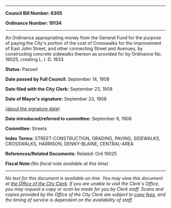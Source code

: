 

********

**Council Bill Number: 6305**
   
**Ordinance Number: 19134**
********

 An Ordinance appropriating money from the General Fund for the purpose of paying the City's portion of the cost of Crosswalks for the improvement of East John Street, and other connecting Street and Avenues, by constructing concrete sidewalks thereon as provided for by Ordinance No. 19025, creating L. I. D. 1833.

**Status:** Passed
   
**Date passed by Full Council:** September 14, 1908
   
**Date filed with the City Clerk:** September 23, 1908
   
**Date of Mayor's signature:** September 23, 1908
   
[(about the signature date)](/~public/approvaldate.htm)
   
   
   
**Date introduced/referred to committee:** September 8, 1908
   
**Committee:** Streets
   
   
**Index Terms:** STREET-CONSTRUCTION, GRADING, PAVING, SIDEWALKS, CROSSWALKS, HARRISON, DENNY-BLAINE, CENTRAL-AREA

**References/Related Documents:** Related: Ord 19025

**Fiscal Note:**_(No fiscal note available at this time)_
********

_No text for this document is available on-line. You may view this document at [the Office of the City Clerk](http://www.seattle.gov/leg/clerk/contactUs.htm). If you are unable to visit the Clerk's Office, you may request a copy or scan be made for you by Clerk staff. Scans and copies provided by the Office of the City Clerk are subject to [copy fees](http://clerk.seattle.gov/~public/clerkfees.htm), and the timing of service is dependent on the availability of staff._


